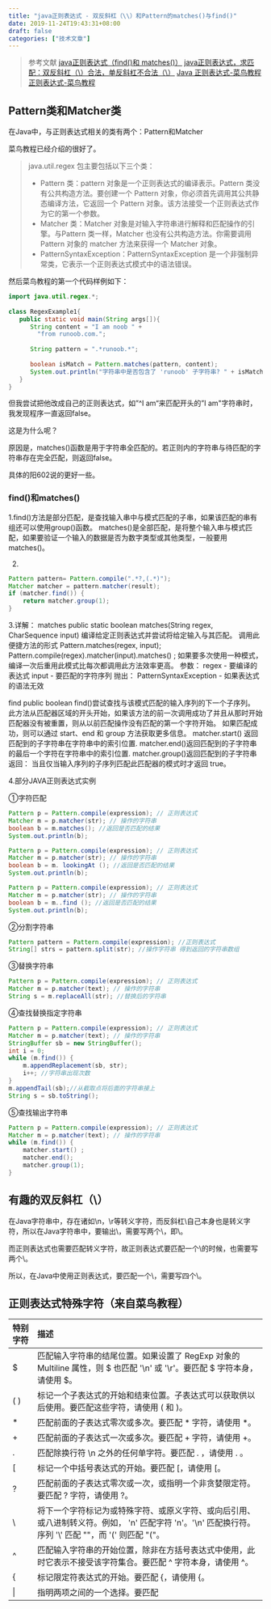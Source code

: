```yaml
---
title: "java正则表达式 - 双反斜杠（\\）和Pattern的matches()与find()"
date: 2019-11-24T19:43:31+08:00
draft: false
categories: ["技术文章"]
---
```


> 参考文献
> [java正则表达式（find()和 matches()）](https://www.cnblogs.com/huhongy/p/7541875.html)
> [java正则表达式，求匹配：双反斜杠（\\）合法，单反斜杠不合法（\）](https://bbs.csdn.net/topics/390739619)
> [Java 正则表达式-菜鸟教程](https://www.runoob.com/java/java-regular-expressions.html)
> [正则表达式-菜鸟教程](https://www.runoob.com/regexp/regexp-syntax.html)

## Pattern类和Matcher类

在Java中，与正则表达式相关的类有两个：Pattern和Matcher

菜鸟教程已经介绍的很好了。
> java.util.regex 包主要包括以下三个类：
>
> - Pattern 类：pattern 对象是一个正则表达式的编译表示。Pattern 类没有公共构造方法。要创建一个 Pattern 对象，你必须首先调用其公共静态编译方法，它返回一个 Pattern 对象。该方法接受一个正则表达式作为它的第一个参数。
> - Matcher 类：Matcher 对象是对输入字符串进行解释和匹配操作的引擎。与Pattern 类一样，Matcher 也没有公共构造方法。你需要调用 Pattern 对象的 matcher 方法来获得一个 Matcher 对象。
> - PatternSyntaxException：PatternSyntaxException 是一个非强制异常类，它表示一个正则表达式模式中的语法错误。

然后菜鸟教程的第一个代码样例如下：
```java
import java.util.regex.*;
 
class RegexExample1{
   public static void main(String args[]){
      String content = "I am noob " +
        "from runoob.com.";
 
      String pattern = ".*runoob.*";
 
      boolean isMatch = Pattern.matches(pattern, content);
      System.out.println("字符串中是否包含了 'runoob' 子字符串? " + isMatch);
   }
}
```



但我尝试把他改成自己的正则表达式，如”^I am“来匹配开头的”I am"字符串时，我发现程序一直返回false。

这是为什么呢？

原因是，matches()函数是用于字符串全匹配的。若正则内的字符串与待匹配的字符串存在完全匹配，则返回false。

具体的阳602说的更好一些。
### find()和matches()



1.find()方法是部分匹配，是查找输入串中与模式匹配的子串，如果该匹配的串有组还可以使用group()函数。
matches()是全部匹配，是将整个输入串与模式匹配，如果要验证一个输入的数据是否为数字类型或其他类型，一般要用matches()。

2.
```java
Pattern pattern= Pattern.compile(".*?,(.*)");
Matcher matcher = pattern.matcher(result);
if (matcher.find()) {
    return matcher.group(1);
}
```
3.详解：
matches
public static boolean matches(String regex, CharSequence input)
编译给定正则表达式并尝试将给定输入与其匹配。
调用此便捷方法的形式
Pattern.matches(regex, input);
Pattern.compile(regex).matcher(input).matches() ;
如果要多次使用一种模式，编译一次后重用此模式比每次都调用此方法效率更高。
参数：
regex - 要编译的表达式
input - 要匹配的字符序列
抛出：
PatternSyntaxException - 如果表达式的语法无效

find
public boolean find()尝试查找与该模式匹配的输入序列的下一个子序列。
此方法从匹配器区域的开头开始，如果该方法的前一次调用成功了并且从那时开始匹配器没有被重置，则从以前匹配操作没有匹配的第一个字符开始。
如果匹配成功，则可以通过 start、end 和 group 方法获取更多信息。
matcher.start() 返回匹配到的子字符串在字符串中的索引位置.
matcher.end()返回匹配到的子字符串的最后一个字符在字符串中的索引位置.
matcher.group()返回匹配到的子字符串
返回：
当且仅当输入序列的子序列匹配此匹配器的模式时才返回 true。

4.部分JAVA正则表达式实例

①字符匹配
```java
Pattern p = Pattern.compile(expression); // 正则表达式
Matcher m = p.matcher(str); // 操作的字符串
boolean b = m.matches(); //返回是否匹配的结果
System.out.println(b);
```
```java
Pattern p = Pattern.compile(expression); // 正则表达式
Matcher m = p.matcher(str); // 操作的字符串
boolean b = m. lookingAt (); //返回是否匹配的结果
System.out.println(b);
```
```java
Pattern p = Pattern.compile(expression); // 正则表达式
Matcher m = p.matcher(str); // 操作的字符串
boolean b = m..find (); //返回是否匹配的结果
System.out.println(b);
```
②分割字符串
```java
Pattern pattern = Pattern.compile(expression); //正则表达式
String[] strs = pattern.split(str); //操作字符串 得到返回的字符串数组
```
③替换字符串
```java
Pattern p = Pattern.compile(expression); // 正则表达式
Matcher m = p.matcher(text); // 操作的字符串
String s = m.replaceAll(str); //替换后的字符串
```
④查找替换指定字符串
```java
Pattern p = Pattern.compile(expression); // 正则表达式
Matcher m = p.matcher(text); // 操作的字符串
StringBuffer sb = new StringBuffer();
int i = 0;
while (m.find()) {
    m.appendReplacement(sb, str);
    i++; //字符串出现次数
}
m.appendTail(sb);//从截取点将后面的字符串接上
String s = sb.toString();
```
⑤查找输出字符串
```java
Pattern p = Pattern.compile(expression); // 正则表达式
Matcher m = p.matcher(text); // 操作的字符串
while (m.find()) {
    matcher.start() ;
    matcher.end();
    matcher.group(1);
}
```
## 有趣的双反斜杠（\\）

在Java字符串中，存在诸如\n，\r等转义字符，而反斜杠\自己本身也是转义字符，所以在Java字符串中，要输出\，需要写两个\，即\\。

而正则表达式也需要匹配转义字符，故正则表达式要匹配一个\的时候，也需要写两个\\。

所以，在Java中使用正则表达式，要匹配一个\，需要写四个\。

## 正则表达式特殊字符（来自菜鸟教程）
|特别字符|	描述|
|:---|:---|
|$|	匹配输入字符串的结尾位置。如果设置了 RegExp 对象的 Multiline 属性，则 $ 也匹配 '\n' 或 '\r'。要匹配 $ 字符本身，请使用 \$。|
|( )|	标记一个子表达式的开始和结束位置。子表达式可以获取供以后使用。要匹配这些字符，请使用 \( 和 \)。|
|*|	匹配前面的子表达式零次或多次。要匹配 * 字符，请使用 \*。|
|+	|匹配前面的子表达式一次或多次。要匹配 + 字符，请使用 \+。|
|.	|匹配除换行符 \n 之外的任何单字符。要匹配 . ，请使用 \. 。|
|[	|标记一个中括号表达式的开始。要匹配 [，请使用 \[。|
|?	|匹配前面的子表达式零次或一次，或指明一个非贪婪限定符。要匹配 ? 字符，请使用 \?。|
|\	|将下一个字符标记为或特殊字符、或原义字符、或向后引用、或八进制转义符。例如， 'n' 匹配字符 'n'。'\n' 匹配换行符。序列 '\\' 匹配 "\"，而 '\(' 则匹配 "("。|
|^	|匹配输入字符串的开始位置，除非在方括号表达式中使用，此时它表示不接受该字符集合。要匹配 ^ 字符本身，请使用 \^。|
|{	|标记限定符表达式的开始。要匹配 {，请使用 \{。|
|\|	|指明两项之间的一个选择。要匹配 |，请使用 \|。|